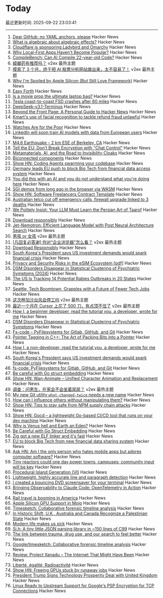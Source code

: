 # Today

最近更新时间: 2025-09-22 23:03:41

--- 
1. [Dear GitHub: no YAML anchors, please](https://blog.yossarian.net/2025/09/22/dear-github-no-yaml-anchors) Hacker News
2. [What is algebraic about algebraic effects?](https://interjectedfuture.com/what-is-algebraic-about-algebraic-effects/) Hacker News
3. [Cloudflare is sponsoring Ladybird and Omarchy](https://blog.cloudflare.com/supporting-the-future-of-the-open-web/) Hacker News
4. [Why Local-First Apps Haven't Become Popular?](https://marcobambini.substack.com/p/why-local-first-apps-havent-become) Hacker News
5. [CompileBench: Can AI Compile 22-year-old Code?](https://quesma.com/blog/introducing-compilebench/) Hacker News
6. [蟑螂药有推荐吗？](https://www.v2ex.com/t/1160923) v2ex 最热主题
7. [摸索了 3 个月，终于把 AI 股票分析网站做出来，太不容易了！](https://www.v2ex.com/t/1160913) v2ex 最热主题
8. [Why I'm Spoiled by Apple Silicon (But Still Love Framework)](https://simonhartcher.com/posts/2025-09-22-why-im-spoiled-by-apple-silicon-but-still-love-framework/) Hacker News
9. [Easy Forth](https://skilldrick.github.io/easyforth/) Hacker News
10. [Is a movie prop the ultimate laptop bag?](https://blog.jgc.org/2025/09/is-movie-prop-ultimate-laptop-bag.html) Hacker News
11. [Tesla coast-to-coast FSD crashes after 60 miles](https://electrek.co/2025/09/21/tesla-influencers-tried-elon-musk-coast-to-coast-self-driving-crashed-before-60-miles/) Hacker News
12. [DeepSeek-v3.1-Terminus](https://api-docs.deepseek.com/news/news250922) Hacker News
13. [Beyond the Front Page: A Personal Guide to Hacker News](https://hsu.cy/2025/09/how-to-read-hn/) Hacker News
14. [Kmart's use of facial recognition to tackle refund fraud unlawful](https://www.oaic.gov.au/news/media-centre/18-kmarts-use-of-facial-recognition-to-tackle-refund-fraud-unlawful,-privacy-commissioner-finds) Hacker News
15. [Watches Are for the Poor](https://prajyoth.pages.dev/article?id=2025-09-20-watches-are-for-the-poor) Hacker News
16. [LinkedIn will soon train AI models with data from European users](https://hostvix.com/linkedin-will-soon-train-ai-models-with-data-from-european-users/) Hacker News
17. [M4.6 Earthquake – 2 km ESE of Berkeley, CA](https://earthquake.usgs.gov/earthquakes/eventpage/ew1758534970/executive) Hacker News
18. [Tell the EU: Don't Break Encryption with "Chat Control"](https://www.mozillafoundation.org/en/campaigns/tell-the-eu-dont-break-encryption-with-chat-control/) Hacker News
19. [Metamaterials, AI, and the Road to Invisibility Cloaks](https://open.substack.com/pub/thepotentialsurface/p/metamaterials-ai-and-the-road-to) Hacker News
20. [Biconnected components](https://emi-h.com/articles/bcc.html) Hacker News
21. [Show HN: Coding Agents swarming your codebase](https://infrastructureas.ai) Hacker News
22. [Germany leads EU push to block Big Tech from financial data access system](https://www.mitrade.com/au/insights/news/live-news/article-3-1139033-20250921) Hacker News
23. [You did this with an AI and you do not understand what you're doing here](https://hackerone.com/reports/3340109) Hacker News
24. [SGI demos from long ago in the browser via WASM](https://github.com/sgi-demos) Hacker News
25. [Show HN: Software Freelancers Contract Template](https://sopimusgeneraattori.ohjelmistofriikit.fi/?lang=en) Hacker News
26. [Australian telco cut off emergency calls, firewall upgrade linked to 3 deaths](https://www.theregister.com/2025/09/21/optus_emergency_call_incident/) Hacker News
27. [We Politely Insist: Your LLM Must Learn the Persian Art of Taarof](https://arxiv.org/abs/2509.01035) Hacker News
28. [Download responsibly](https://blog.geofabrik.de/index.php/2025/09/10/download-responsibly/) Hacker News
29. [Jet-Nemotron: Efficient Language Model with Post Neural Architecture Search](https://arxiv.org/abs/2508.15884) Hacker News
30. [男孩 or 女孩](https://www.v2ex.com/t/1161024) v2ex 最热主题
31. [[凡回复必答谢] 你对“企业浏览器”怎么看？](https://www.v2ex.com/t/1160988) v2ex 最热主题
32. [Download Responsibly](https://blog.geofabrik.de/index.php/2025/09/10/download-responsibly/) Hacker News
33. [South Korea's President says US investment demands would spark financial crisis](https://www.reuters.com/world/china/south-koreas-president-lee-says-us-investment-demands-would-spark-financial-2025-09-21/) Hacker News
34. [Privacy and Security Risks in the eSIM Ecosystem [pdf]](https://www.usenix.org/system/files/usenixsecurity25-motallebighomi.pdf) Hacker News
35. [DSM Disorders Disappear in Statistical Clustering of Psychiatric Symptoms (2024)](https://www.psychiatrymargins.com/p/traditional-dsm-disorders-dissolve?r=2wyot6&triedRedirect=true) Hacker News
36. [The US Is Tracking 14 Potential Rabies Outbreaks in 20 States](https://www.accuweather.com/en/health-wellness/the-us-is-tracking-14-potential-rabies-outbreaks-in-20-states-heres-what-to-know/1817668) Hacker News
37. [Seattle, Tech Boomtown, Grapples with a Future of Fewer Tech Jobs](https://www.wsj.com/tech/seattle-tech-amazon-microsoft-jobs-95f2db27) Hacker News
38. [这次桦加沙台风会停工吗](https://www.v2ex.com/t/1160932) v2ex 最热主题
39. [最近一个月在 Cursor 上花了 500 刀，有点顶不住了](https://www.v2ex.com/t/1160920) v2ex 最热主题
40. [How I, a beginner developer, read the tutorial you, a developer, wrote for me](https://anniemueller.com/posts/how-i-a-non-developer-read-the-tutorial-you-a-developer-wrote-for-me-a-beginner) Hacker News
41. [DSM Disorders Disappear in Statistical Clustering of Psychiatric Symptoms](https://www.psychiatrymargins.com/p/traditional-dsm-disorders-dissolve?r=2wyot6&triedRedirect=true) Hacker News
42. [Fs-code – PyFilesystems for Gitlab, GitHub, and Git](https://danjou.gitlab.io/fs-code/dev/codefs.html) Hacker News
43. [Pointer Tagging in C++: The Art of Packing Bits into a Pointer](https://vectrx.substack.com/p/pointer-tagging-in-c-the-art-of-packing) Hacker News
44. [How I, a non-developer, read the tutorial you, a developer, wrote for me](https://anniemueller.com/posts/how-i-a-non-developer-read-the-tutorial-you-a-developer-wrote-for-me-a-beginner) Hacker News
45. [South Korea's President says US investment demands would spark financial crisis](https://www.cnbc.com/2025/09/21/south-koreas-president-lee-trump-investment-financial-crisis.html) Hacker News
46. [fs-code: PyFilesystems for Gitlab, GitHub, and Git](https://danjou.gitlab.io/fs-code/dev/codefs.html) Hacker News
47. [Be careful with Go struct embedding](https://mattjhall.co.uk/posts/be-careful-with-go-struct-embedding.html) Hacker News
48. [Show HN: Wan-Animate – Unified Character Animation and Replacement](https://www.wananimate.net/) Hacker News
49. [调查：问男生，在家会不会坐着尿尿？](https://www.v2ex.com/t/1160930) v2ex 最热主题
50. [My new Git utility `what-changed-twice` needs a new name](https://blog.plover.com/2025/09/21/#what-changed-twice) Hacker News
51. [How can I influence others without manipulating them?](https://andiroberts.com/leadership-questions/how-to-influence-others-without-manipulating) Hacker News
52. [Show HN: Tips to stay safe from NPM supply chain attacks](https://github.com/bodadotsh/npm-security-best-practices) Hacker News
53. [Show HN: Gocd – a lightweight Go-based CI/CD tool that runs on your dev machine](https://github.com/simonjcarr/gocd) Hacker News
54. [Why is Venus hell and Earth an Eden?](https://www.quantamagazine.org/why-is-venus-hell-and-earth-an-eden-20250915/) Hacker News
55. [Be Careful with Go Struct Embedding](https://mattjhall.co.uk/posts/be-careful-with-go-struct-embedding.html) Hacker News
56. [Zig got a new ELF linker and it's fast](https://github.com/ziglang/zig/pull/25299) Hacker News
57. [EU to block Big Tech from new financial data sharing system](https://www.ft.com/content/6596876f-c831-482c-878c-78c1499ef543) Hacker News
58. [Ask HN: Am I the only person who hates mobile apps but adores computer software?](https://news.ycombinator.com/item?id=45327626) Hacker News
59. [Tiny reactors could one day power towns, campuses; community input will be key](https://theconversation.com/nuclear-in-your-backyard-tiny-reactors-could-one-day-power-towns-and-campuses-but-community-input-will-be-key-261225) Hacker News
60. [Procedural Island Generation (VI)](https://brashandplucky.com/2025/09/28/procedural-island-generation-vi.html) Hacker News
61. [Lightweight, highly accurate line and paragraph detection](https://arxiv.org/abs/2203.09638) Hacker News
62. [I created a bouncing DVD screensaver for your terminal](https://github.com/integrii/dvd) Hacker News
63. [Bringing Observability to Claude Code: OpenTelemetry in Action](https://signoz.io/blog/claude-code-monitoring-with-opentelemetry/) Hacker News
64. [Rail travel is booming in America](https://www.economist.com/united-states/2025/09/21/rail-travel-is-booming-in-america) Hacker News
65. [Apple Silicon GPU Support in Mojo](https://forum.modular.com/t/apple-silicon-gpu-support-in-mojo/2295) Hacker News
66. [Timesketch: Collaborative forensic timeline analysis](https://github.com/google/timesketch) Hacker News
67. [In Historic Shift, U.K., Australia and Canada Recognize a Palestinian State](https://www.wsj.com/world/middle-east/in-historic-shift-u-k-australia-and-canada-recognize-a-palestinian-state-83598a66) Hacker News
68. [Modern life makes us sick](https://www.theguardian.com/books/2025/sep/21/how-modern-life-makes-us-sick-and-what-to-do-about-it) Hacker News
69. [Sj.h: A tiny little JSON parsing library in ~150 lines of C99](https://github.com/rxi/sj.h) Hacker News
70. [The link between trauma, drug use, and our search to feel better](https://lithub.com/the-link-between-trauma-drug-use-and-our-search-to-feel-better/) Hacker News
71. [Google/timesketch: Collaborative forensic timeline analysis](https://github.com/google/timesketch) Hacker News
72. [Review: Project Xanadu – The Internet That Might Have Been](https://www.astralcodexten.com/p/your-review-project-xanadu-the-internet) Hacker News
73. [Liberté, égalité, Radioactivité](https://worksinprogress.co/issue/liberte-egalite-radioactivite/) Hacker News
74. [Show HN: Freeing GPUs stuck by runaway jobs](https://github.com/kagehq/gpu-kill) Hacker News
75. [President Trump Signs Technology Prosperity Deal with United Kingdom](https://www.whitehouse.gov/articles/2025/09/president-trump-signs-technology-prosperity-deal-with-united-kingdom/) Hacker News
76. [Linux Ready to Upstream Support for Google's PSP Encryption for TCP Connections](https://www.phoronix.com/news/PSP-Encryption-Linux-6.18) Hacker News
